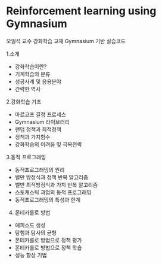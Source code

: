 # Reinforcement learning using Gymnasium
오일석 교수 강화학습 교재
Gymnasium 기반 실습코드

1.소개
- 강화학습이란?
- 기계학습의 분류
- 성공사례 및 응용분야
- 간략한 역사

2.강화학습 기초
- 마르코프 결정 프로세스
- Gymnasium 라이브러리
- 랜덤 정책과 최적정책
- 정책과 가치함수
- 강화학습의 어려움 및 극복전략

3.동적 프로그래밍
- 동적프로그래밍의 원리
- 벨만 방정식과 정책 반복 알고리즘
- 벨만 최적방정식과 가치 반복 알고리즘
- 스토캐스틱 과업의 동적 프로그래밍
- 동적프로그래밍의 특성과 한계

4. 몬테카를로 방법
- 에피소드 생성
- 탐험과 탐사의 균형
- 몬테카를로 방법으로 정책 평가
- 몬테카를로 방법으로 정책 학습
- 성능 향상 기법



